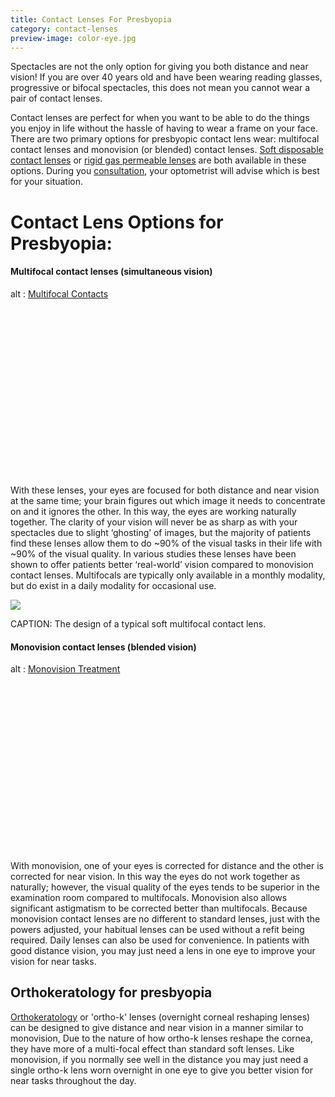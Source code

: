 ```yaml
---
title: Contact Lenses For Presbyopia
category: contact-lenses
preview-image: color-eye.jpg
---
```


<div class="employee-heading">
<p>Spectacles are not the only option for giving you both distance and near vision! If you are over 40 years old and have been wearing reading glasses, progressive or bifocal spectacles, this does not mean you cannot wear a pair of contact lenses.</p>
<p>Contact lenses are perfect for when you want to be able to do the things you enjoy in life without the hassle of having to wear a  frame on your face. There are two primary options for presbyopic contact lens wear: multifocal contact lenses and monovision (or blended) contact lenses. <a href="/what-we-do/soft-disposable-lenses">Soft disposable contact lenses</a> or <a href="/what-we-do/gas-permeable-contact-lenses">rigid gas permeable lenses</a> are both available in these options. During you <a href="/what-we-do/eye-exam">consultation</a>, your optometrist will advise which is best for your situation.</p>
</div>

# Contact Lens Options for Presbyopia:

#### Multifocal contact lenses (simultaneous vision)

<div class="myWrapper" style="position: relative; padding-bottom: 56.25%; height: 0;"><!--[if IE]><iframe frameborder="0" type="text/html" src="https://2689-2347.captiv8online.com/animations/embed/one/mult-o-l-o-t-t?player_width=100%&player_height=100%&site_company_language=34&autostart=false" width="100%" height="100%" style="position:absolute;top:0;left:0;width:100%;height:100%;"></iframe><![endif]--><!--[if !IE]> <--><object data="https://2689-2347.captiv8online.com/animations/embed/one/mult-o-l-o-t-t?player_width=100%&player_height=100%&site_company_language=34&autostart=false" type="text/html" width="100%" height="100%" style="position:absolute;top:0;left:0;width:100%;height:100%;">  alt : <a href="https://2689-2347.captiv8online.com/animations/embed/one/mult-o-l-o-t-t?player_width=100%&player_height=100%&site_company_language=34&autostart=false">Multifocal Contacts</a></object><!--> <![endif]--></div>

<br>

With these lenses, your eyes are focused for both distance and near vision at the same time; your brain figures out which image it needs to concentrate on and it ignores the other. In this way, the eyes are working naturally together. The clarity of your vision will never be as sharp as with your spectacles due to slight ‘ghosting’ of images, but the majority of patients find these lenses allow them to do ~90% of the visual tasks in their life with ~90% of the visual quality. In various studies these lenses have been shown to offer patients better ‘real-world’ vision compared to monovision contact lenses. Multifocals are typically only available in a monthly modality, but do exist in a daily modality for occasional use.

![](/uploads/cooper-multifocal-desing.jpg)

CAPTION: The design of a typical soft multifocal contact lens.

#### Monovision contact lenses (blended vision)


<div class="myWrapper" style="position: relative; padding-bottom: 56.25%; height: 0;"><!--[if IE]><iframe frameborder="0" type="text/html" src="https://2689-2347.captiv8online.com/animations/embed/one/monovision-treatment?player_width=100%&player_height=100%&site_company_language=34&autostart=false" width="100%" height="100%" style="position:absolute;top:0;left:0;width:100%;height:100%;"></iframe><![endif]--><!--[if !IE]> <--><object data="https://2689-2347.captiv8online.com/animations/embed/one/monovision-treatment?player_width=100%&player_height=100%&site_company_language=34&autostart=false" type="text/html" width="100%" height="100%" style="position:absolute;top:0;left:0;width:100%;height:100%;">  alt : <a href="https://2689-2347.captiv8online.com/animations/embed/one/monovision-treatment?player_width=100%&player_height=100%&site_company_language=34&autostart=false">Monovision Treatment</a></object><!--> <![endif]--></div>

<br>

With monovision, one of your eyes is corrected for distance and the other is corrected for near vision. In this way the eyes do not work together as naturally; however, the visual quality of the eyes tends to be superior in the examination room compared to multifocals. Monovision also allows significant astigmatism to be corrected better than multifocals. Because monovision contact lenses are no different to standard lenses, just with the powers adjusted, your habitual lenses can be used without a refit being required. Daily lenses can also be used for convenience. In patients with good distance vision, you may just need a lens in one eye to improve your vision for near tasks.

## Orthokeratology for presbyopia

[Orthokeratology](/what-we-do/orthokeratology-corneal-reshaping) or 'ortho-k' lenses (overnight corneal reshaping lenses) can be designed to give distance and near vision in a manner similar to monovision, Due to the nature of how ortho-k lenses reshape the cornea, they have more of a multi-focal effect than standard soft lenses. Like monovision, if you normally see well in the distance you may just need a single ortho-k lens worn overnight in one eye to give you better vision for near tasks throughout the day.
